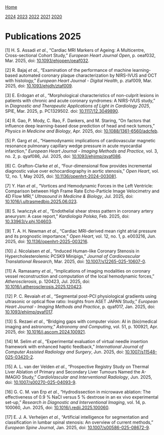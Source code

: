 [Home](../index.md)

[2024](2024.md) [2023](2023.md) [2022](2022.md) [2021](2021.md)
[2020](2020.md)

# Publications 2025

<span class="csl-left-margin">\[1\]
</span><span class="csl-right-inline">H. S. Assadi *et al.*, “Cardiac
MRI Markers of Ageing: A Multicentre,
<span class="nocase">Cross-sectional Cohort Study</span>,” *European
Heart Journal Open*, p. oeaf032, Mar. 2025, doi:
[10.1093/ehjopen/oeaf032](https://doi.org/10.1093/ehjopen/oeaf032).</span>

<span class="csl-left-margin">\[2\]
</span><span class="csl-right-inline">R. Bajaj *et al.*, “Examination of
the performance of machine learning-based automated coronary plaque
characterization by NIRS-IVUS and OCT with histology,” *European Heart
Journal - Digital Health*, p. ztaf009, Mar. 2025, doi:
[10.1093/ehjdh/ztaf009](https://doi.org/10.1093/ehjdh/ztaf009).</span>

<span class="csl-left-margin">\[3\]
</span><span class="csl-right-inline">E. Erdogan *et al.*,
“Morphological characteristics of non-culprit lesions in patients with
chronic and acute coronary syndromes: A NIRS-IVUS study,” in *Diagnostic
and Therapeutic Applications of Light in Cardiology 2025*, SPIE, Mar.
2025, p. PC1329502. doi:
[10.1117/12.3049890](https://doi.org/10.1117/12.3049890).</span>

<span class="csl-left-margin">\[4\]
</span><span class="csl-right-inline">R. Gao, P. Mody, C. Rao, F.
Dankers, and M. Staring, “On factors that influence deep learning-based
dose prediction of head and neck tumors,” *Physics in Medicine and
Biology*, Apr. 2025, doi:
[10.1088/1361-6560/adcfeb](https://doi.org/10.1088/1361-6560/adcfeb).</span>

<span class="csl-left-margin">\[5\]
</span><span class="csl-right-inline">P. Garg *et al.*, “Haemodynamic
implications of cardiovascular magnetic resonance pulmonary capillary
wedge pressure in acute myocardial infarction,” *European Heart
Journal - Imaging Methods and Practice*, vol. 3, no. 2, p. qyaf086, Jul.
2025, doi:
[10.1093/ehjimp/qyaf086](https://doi.org/10.1093/ehjimp/qyaf086).</span>

<span class="csl-left-margin">\[6\]
</span><span class="csl-right-inline">C. Grafton-Clarke *et al.*,
“Four-dimensional flow provides incremental diagnostic value over
echocardiography in aortic stenosis,” *Open Heart*, vol. 12, no. 1, May
2025, doi:
[10.1136/openhrt-2024-003081](https://doi.org/10.1136/openhrt-2024-003081).</span>

<span class="csl-left-margin">\[7\]
</span><span class="csl-right-inline">Y. Han *et al.*, “Vortices and
Hemodynamic Forces in the Left Ventricle: Comparison between High Frame
Rate Echo-Particle Image Velocimetry and 4D Flow MRI,” *Ultrasound in
Medicine & Biology*, Jul. 2025, doi:
[10.1016/j.ultrasmedbio.2025.06.023](https://doi.org/10.1016/j.ultrasmedbio.2025.06.023).</span>

<span class="csl-left-margin">\[8\]
</span><span class="csl-right-inline">S. Iwańczyk *et al.*, “Endothelial
shear stress pattern in coronary artery aneurysm: A case report,”
*Kardiologia Polska*, Feb. 2025, doi:
[10.33963/v.phj.104603](https://doi.org/10.33963/v.phj.104603).</span>

<span class="csl-left-margin">\[9\]
</span><span class="csl-right-inline">T. A. H. Newman *et al.*, “Cardiac
<span class="nocase">MRI-derived</span> mean right atrial pressure and
its prognostic importance,” *Open Heart*, vol. 12, no. 1, p. e003216,
Jun. 2025, doi:
[10.1136/openhrt-2025-003216](https://doi.org/10.1136/openhrt-2025-003216).</span>

<span class="csl-left-margin">\[10\]
</span><span class="csl-right-inline">J. Nicolaisen *et al.*, “Induced
<span class="nocase">Human-like Coronary Stenosis</span> in
Hypercholesterolemic PCSK9 Minipigs,” *Journal of Cardiovascular
Translational Research*, Mar. 2025, doi:
[10.1007/s12265-025-10607-0](https://doi.org/10.1007/s12265-025-10607-0).</span>

<span class="csl-left-margin">\[11\]
</span><span class="csl-right-inline">A. Ramasamy *et al.*,
“Implications of imaging modalities on coronary vessel reconstruction
and computation of the local hemodynamic forces,” *Atherosclerosis*, p.
120423, Jul. 2025, doi:
[10.1016/j.atherosclerosis.2025.120423](https://doi.org/10.1016/j.atherosclerosis.2025.120423).</span>

<span class="csl-left-margin">\[12\]
</span><span class="csl-right-inline">P. C. Revaiah *et al.*, “Segmental
post-PCI physiological gradients using ultrasonic or optical flow ratio:
Insights from ASET JAPAN Study,” *European Heart Journal - Imaging
Methods and Practice*, p. qyaf017, Jan. 2025, doi:
[10.1093/ehjimp/qyaf017](https://doi.org/10.1093/ehjimp/qyaf017).</span>

<span class="csl-left-margin">\[13\]
</span><span class="csl-right-inline">S. Rezaei *et al.*, “Bridging gaps
with computer vision: AI in (bio)medical imaging and astronomy,”
*Astronomy and Computing*, vol. 51, p. 100921, Apr. 2025, doi:
[10.1016/j.ascom.2024.100921](https://doi.org/10.1016/j.ascom.2024.100921).</span>

<span class="csl-left-margin">\[14\]
</span><span class="csl-right-inline">M. Selim *et al.*, “Experimental
evaluation of virtual needle insertion framework with enhanced haptic
feedback,” *International Journal of Computer Assisted Radiology and
Surgery*, Jun. 2025, doi:
[10.1007/s11548-025-03420-2](https://doi.org/10.1007/s11548-025-03420-2).</span>

<span class="csl-left-margin">\[15\]
</span><span class="csl-right-inline">A. L. van der Velden *et al.*,
“Prospective Registry Study on Thermal Liver Ablation of Primary and
Secondary Liver Tumours Named the A-IMAGIO Study,” *CardioVascular and
Interventional Radiology*, Jun. 2025, doi:
[10.1007/s00270-025-04093-9](https://doi.org/10.1007/s00270-025-04093-9).</span>

<span class="csl-left-margin">\[16\]
</span><span class="csl-right-inline">G. C. M. van Erp *et al.*,
“Hydrodissection in microwave ablation: The effectiveness of 0.9 % NaCl
versus 5 % dextrose in an ex vivo experimental set-up,” *Research in
Diagnostic and Interventional Imaging*, vol. 14, p. 100060, Jun. 2025,
doi:
[10.1016/j.redii.2025.100060](https://doi.org/10.1016/j.redii.2025.100060).</span>

<span class="csl-left-margin">\[17\]
</span><span class="csl-right-inline">E. J. A. Verheijen *et al.*,
“Artificial intelligence for segmentation and classification in lumbar
spinal stenosis: An overview of current methods,” *European Spine
Journal*, Jan. 2025, doi:
[10.1007/s00586-025-08672-9](https://doi.org/10.1007/s00586-025-08672-9).</span>
